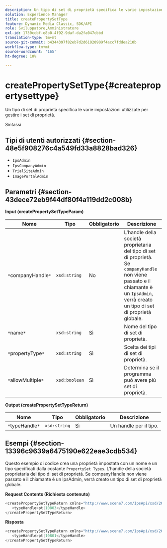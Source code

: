 ```yaml
---
description: Un tipo di set di proprietà specifica le varie impostazioni utilizzate per gestire i set di proprietà.
solution: Experience Manager
title: createPropertySetType
feature: Dynamic Media Classic, SDK/API
role: Sviluppatore,Amministratore
exl-id: 1730ccbf-e8b0-4f92-9daf-da2fa047cbbd
translation-type: tm+mt
source-git-commit: b4344397f82eb7d2d61020909f4acc7fddea210b
workflow-type: tm+mt
source-wordcount: '165'
ht-degree: 10%

---
```


# createPropertySetType{#createpropertysettype}

Un tipo di set di proprietà specifica le varie impostazioni utilizzate per gestire i set di proprietà.

Sintassi

## Tipi di utenti autorizzati {#section-48e5f908276c4a549fd33a8828bad326}

* `IpsAdmin`
* `IpsCompanyAdmin`
* `TrialSiteAdmin`
* `ImagePortalAdmin`

## Parametri {#section-43dece72eb9f44df80f4a119dd2c008b}

**Input (createPropertySetTypeParam)**

| Nome | Tipo | Obbligatorio | Descrizione |
|---|---|---|---|
| `*`companyHandle`*` | `xsd:string` | No | L&#39;handle della società proprietaria del tipo di set di proprietà. Se `companyHandle` non viene passato e il chiamante è un `IpsAdmin`, verrà creato un tipo di set di proprietà globale. |
| `*`name`*` | `xsd:string` | Sì | Nome del tipo di set di proprietà. |
| `*`propertyType`*` | `xsd:string` | Sì | Scelta dei tipi di set di proprietà. |
| `*`allowMultiple`*` | `xsd:boolean` | Sì | Determina se il programma può avere più set di proprietà. |

**Output (createPropertySetTypeReturn)**

| Nome | Tipo | Obbligatorio | Descrizione |
|---|---|---|---|
| `*`typeHandle`*` | `xsd:string` | Sì | Un handle per il tipo. |

## Esempi {#section-13396c9639a6475190e622eae3cdb534}

Questo esempio di codice crea una proprietà impostata con un nome e un tipo specificati dalla costante `PropertySet Types`. L&#39;handle della società proprietaria del tipo di set di proprietà. Se companyHandle non viene passato e il chiamante è un IpsAdmin, verrà creato un tipo di set di proprietà globale.

**Request Contents (Richiesta contenuto)**

```java
<createPropertySetTypeReturn xmlns="http://www.scene7.com/IpsApi/xsd/2008-01-15">
   <typeHandle>pt|10803</typeHandle>
</createPropertySetTypeReturn>
```

**Risposta**

```java
<createPropertySetTypeReturn xmlns="http://www.scene7.com/IpsApi/xsd/2008-01-15">
   <typeHandle>pt|10801</typeHandle>
</createPropertySetTypeReturn>
```
